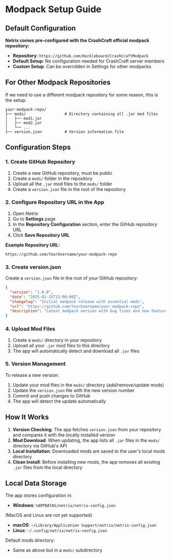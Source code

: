 # Modpack Setup Guide

## Default Configuration

**Netrix comes pre-configured with the CrashCraft official modpack repository:**
- **Repository**: `https://github.com/Huckleboard/CrashCraftModpack`
- **Default Setup**: No configuration needed for CrashCraft server members
- **Custom Setup**: Can be overridden in Settings for other modpacks

## For Other Modpack Repositories

If we need to use a different modpack repository for some reason, this is the setup:

```
your-modpack-repo/
├── mods/                 # Directory containing all .jar mod files
│   ├── mod1.jar
│   ├── mod2.jar
│   └── ...
├── version.json          # Version information file
```

## Configuration Steps

### 1. Create GitHub Repository

1. Create a new GitHub repository, must be public
2. Create a `mods/` folder in the repository
3. Upload all the `.jar` mod files to the `mods/` folder
4. Create a `version.json` file in the root of the repository

### 2. Configure Repository URL in the App

1. Open Netrix
2. Go to **Settings** page
3. In the **Repository Configuration** section, enter the GitHub repository URL
4. Click **Save Repository URL**

**Example Repository URL:**
```
https://github.com/YourUsername/your-modpack-repo
```

### 3. Create version.json

Create a `version.json` file in the root of your GitHub repository:

```json
{
  "version": "1.0.0",
  "date": "2025-01-15T12:00:00Z",
  "changelog": "Initial modpack release with essential mods",
  "url": "https://github.com/YourUsername/your-modpack-repo",
  "description": "Latest modpack version with bug fixes and new features"
}
```

### 4. Upload Mod Files

1. Create a `mods/` directory in your repository
2. Upload all your `.jar` mod files to this directory
3. The app will automatically detect and download all `.jar` files

### 5. Version Management

To release a new version:
1. Update your mod files in the `mods/` directory (add/remove/update mods)
2. Update the `version.json` file with the new version number
3. Commit and push changes to GitHub
4. The app will detect the update automatically


## How It Works

1. **Version Checking**: The app fetches `version.json` from your repository and compares it with the locally installed version
2. **Mod Download**: When updating, the app lists all `.jar` files in the `mods/` directory via GitHub's API
3. **Local Installation**: Downloaded mods are saved to the user's local mods directory
4. **Clean Install**: Before installing new mods, the app removes all existing `.jar` files from the local directory

## Local Data Storage

The app stores configuration in:
- **Windows**: `%APPDATA%/netrix/netrix-config.json`

(MacOS and Linux are not yet supported)
- **macOS**: `~/Library/Application Support/netrix/netrix-config.json`
- **Linux**: `~/.config/netrix/netrix-config.json`

Default mods directory:
- Same as above but in a `mods/` subdirectory


